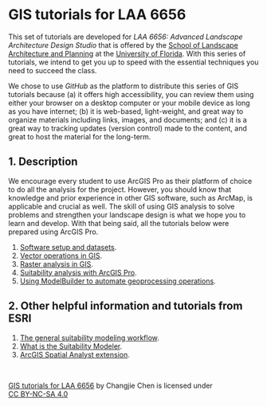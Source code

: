 # GIS tutorials for LAA 6656

This set of tutorials are developed for _LAA 6656: Advanced Landscape Architecture Design Studio_ that is offered by the [School of Landscape Architecture and Planning](https://dcp.ufl.edu/slap/) at the [University of Florida](http://www.ufl.edu/). With this series of tutorials, we intend to get you up to speed with the essential techniques you need to succeed the class.

We chose to use _GitHub_ as the platform to distribute this series of GIS tutorials because (a) it offers high accessibility, you can review them using either your browser on a desktop computer or your mobile device as long as you have internet; (b) it is web-based, light-weight, and great way to organize materials including links, images, and documents; and (c) it is a great way to tracking updates (version control) made to the content, and great to host the material for the long-term.

## 1. Description

We encourage every student to use ArcGIS Pro as their platform of choice to do all the analysis for the project. However, you should know that knowledge and prior experience in other GIS software, such as ArcMap, is applicable and crucial as well. The skill of using GIS analysis to solve problems and strengthen your landscape design is what we hope you to learn and develop. With that being said, all the tutorials below were prepared using ArcGIS Pro.

1. [Software setup and datasets](tutorials/1-software_and_data.md).
2. [Vector operations in GIS](tutorials/2-vector_gis.md).
3. [Raster analysis in GIS](tutorials/3-raster_gis.md).
4. [Suitability analysis with ArcGIS Pro](tutorials/4-suitability.md).
5. [Using ModelBuilder to automate geoprocessing operations](tutorials/5-modelbuilder.md).

## 2. Other helpful information and tutorials from ESRI

1. [The general suitability modeling workflow](https://pro.arcgis.com/en/pro-app/help/analysis/spatial-analyst/suitability-modeler/the-general-suitability-modeling-workflow.htm).
2. [What is the Suitability Modeler](https://pro.arcgis.com/en/pro-app/help/analysis/spatial-analyst/suitability-modeler/what-is-the-suitability-modeler.htm).
3. [ArcGIS Spatial Analyst extension](https://pro.arcgis.com/en/pro-app/help/analysis/spatial-analyst/basics/what-is-the-spatial-analyst-extension.htm).

<br>

<p xmlns:dct="http://purl.org/dc/terms/" xmlns:cc="http://creativecommons.org/ns#"><a rel="cc:attributionURL" property="dct:title" href="https://github.com/chjch/LAA6656_tutorial">GIS tutorials for LAA 6656</a> by <span property="cc:attributionName">Changjie Chen</span> is licensed under <a rel="license" href="https://creativecommons.org/licenses/by-nc-sa/4.0?ref=chooser-v1" target="_blank" rel="license noopener noreferrer" style="display:inline-block;">CC BY-NC-SA 4.0<img style="vertical-align:text-bottom;" height="16px" hspace="3px" src="https://mirrors.creativecommons.org/presskit/icons/cc.svg?ref=chooser-v1"><img style="vertical-align:text-bottom;" height="16px" hspace="3px" src="https://mirrors.creativecommons.org/presskit/icons/by.svg?ref=chooser-v1"><img style="vertical-align:text-bottom;" height="16px" hspace="3px" src="https://mirrors.creativecommons.org/presskit/icons/sa.svg?ref=chooser-v1"><img style="vertical-align:text-bottom;" height="16px" hspace="3px" src="https://mirrors.creativecommons.org/presskit/icons/nc.svg?ref=chooser-v1"></a></p>
